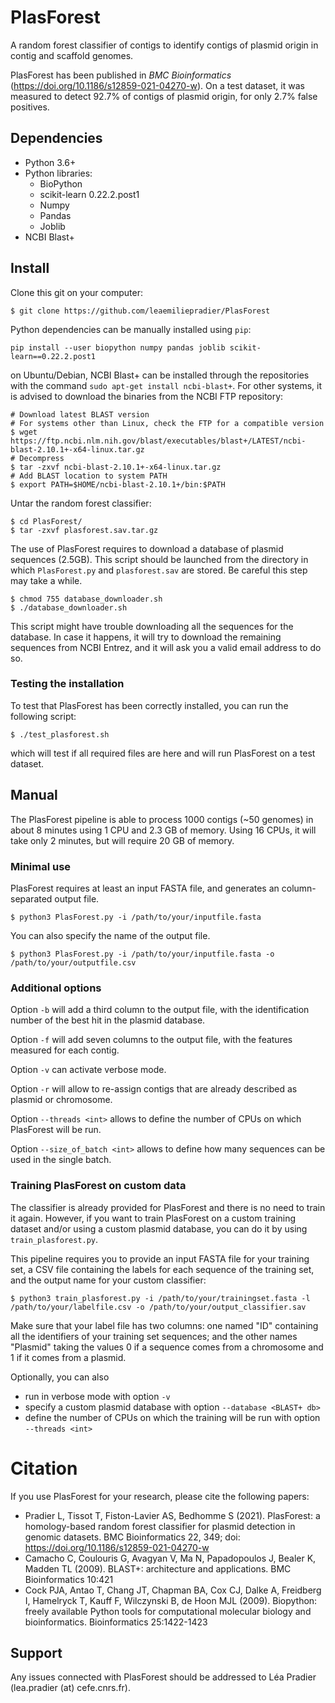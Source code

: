 # PlasForest
A random forest classifier of contigs to identify contigs of plasmid origin in contig and scaffold genomes.

PlasForest has been published in *BMC Bioinformatics* (https://doi.org/10.1186/s12859-021-04270-w). On a test dataset, it was measured to detect 92.7% of contigs of plasmid origin, for only 2.7% false positives.

## Dependencies
- Python 3.6+
- Python libraries:
  - BioPython
  - scikit-learn 0.22.2.post1
  - Numpy
  - Pandas
  - Joblib
- NCBI Blast+

## Install
Clone this git on your computer:
````
$ git clone https://github.com/leaemiliepradier/PlasForest
````
Python dependencies can be manually installed using ```pip```:
````
pip install --user biopython numpy pandas joblib scikit-learn==0.22.2.post1
````
on Ubuntu/Debian, NCBI Blast+ can be installed through the repositories with the command ```sudo apt-get install ncbi-blast+```. For other systems, it is advised to download the binaries from the NCBI FTP repository:
````
# Download latest BLAST version
# For systems other than Linux, check the FTP for a compatible version
$ wget https://ftp.ncbi.nlm.nih.gov/blast/executables/blast+/LATEST/ncbi-blast-2.10.1+-x64-linux.tar.gz
# Decompress
$ tar -zxvf ncbi-blast-2.10.1+-x64-linux.tar.gz
# Add BLAST location to system PATH
$ export PATH=$HOME/ncbi-blast-2.10.1+/bin:$PATH
````

Untar the random forest classifier:
````
$ cd PlasForest/
$ tar -zxvf plasforest.sav.tar.gz
````
The use of PlasForest requires to download a database of plasmid sequences (2.5GB). This script should be launched from the directory in which ```PlasForest.py``` and ```plasforest.sav``` are stored. Be careful this step may take a while.
````
$ chmod 755 database_downloader.sh
$ ./database_downloader.sh
````
This script might have trouble downloading all the sequences for the database. In case it happens, it will try to download the remaining sequences from NCBI Entrez, and it will ask you a valid email address to do so.

### Testing the installation
To test that PlasForest has been correctly installed, you can run the following script:
````
$ ./test_plasforest.sh
````
which will test if all required files are here and will run PlasForest on a test dataset.

## Manual
The PlasForest pipeline is able to process 1000 contigs (~50 genomes) in about 8 minutes using 1 CPU and 2.3 GB of memory. Using 16 CPUs, it will take only 2 minutes, but will require 20 GB of memory.
### Minimal use
PlasForest requires at least an input FASTA file, and generates an column-separated output file.
````
$ python3 PlasForest.py -i /path/to/your/inputfile.fasta
````
You can also specify the name of the output file.
````
$ python3 PlasForest.py -i /path/to/your/inputfile.fasta -o /path/to/your/outputfile.csv
````

### Additional options
Option ```-b``` will add a third column to the output file, with the identification number of the best hit in the plasmid database.

Option ```-f``` will add seven columns to the output file, with the features measured for each contig.

Option ```-v``` can activate verbose mode.

Option ```-r``` will allow to re-assign contigs that are already described as plasmid or chromosome.

Option ```--threads <int>``` allows to define the number of CPUs on which PlasForest will be run.

Option ```--size_of_batch <int>``` allows to define how many sequences can be used in the single batch.

### Training PlasForest on custom data
The classifier is already provided for PlasForest and there is no need to train it again. However, if you want to train PlasForest on a custom training dataset and/or using a custom plasmid database, you can do it by using ```train_plasforest.py```.

This pipeline requires you to provide an input FASTA file for your training set, a CSV file containing the labels for each sequence of the training set, and the output name for your custom classifier:
````
$ python3 train_plasforest.py -i /path/to/your/trainingset.fasta -l /path/to/your/labelfile.csv -o /path/to/your/output_classifier.sav
````
Make sure that your label file has two columns: one named "ID" containing all the identifiers of your training set sequences; and the other names "Plasmid" taking the values 0 if a sequence comes from a chromosome and 1 if it comes from a plasmid.

Optionally, you can also
- run in verbose mode with option ```-v```
- specify a custom plasmid database with option ```--database <BLAST+ db>```
- define the number of CPUs on which the training will be run with option ```--threads <int>```

# Citation
If you use PlasForest for your research, please cite the following papers:
- Pradier L, Tissot T, Fiston-Lavier AS, Bedhomme S (2021). PlasForest: a homology-based random forest classifier for plasmid detection in genomic datasets. BMC Bioinformatics 22, 349; doi: https://doi.org/10.1186/s12859-021-04270-w
- Camacho C, Coulouris G, Avagyan V, Ma N, Papadopoulos J, Bealer K, Madden TL (2009). BLAST+: architecture and applications. BMC Bioinformatics 10:421
- Cock PJA, Antao T, Chang JT, Chapman BA, Cox CJ, Dalke A, Freidberg I, Hamelryck T, Kauff F, Wilczynski B, de Hoon MJL (2009). Biopython: freely available Python tools for computational molecular biology and bioinformatics. Bioinformatics 25:1422-1423

## Support
Any issues connected with PlasForest should be addressed to Léa Pradier (lea.pradier (at) cefe.cnrs.fr).

